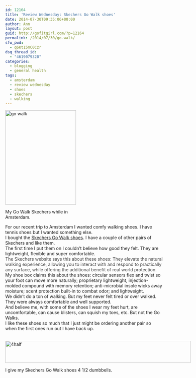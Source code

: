 ```yaml
---
id: 12164
title: 'Review Wednesday: Skechers Go Walk shoes'
date: 2014-07-30T09:35:06+00:00
author: Ann
layout: post
guid: http://gofitgirl.com/?p=12164
permalink: /2014/07/30/go-walk/
sfw_pwd:
  - q6Kt15mC0Czr
dsq_thread_id:
  - "4619079320"
categories:
  - blogging
  - general health
tags:
  - amsterdam
  - review wednesday
  - shoes
  - skechers
  - walking
---
```

<div id="attachment_12175" style="width: 235px" class="wp-caption alignleft">
  <a href="http://gofitgirl.com/2014/07/go-walk/photo-202/" rel="attachment wp-att-12175"><img class="size-medium wp-image-12175" src="http://gofitgirl.com/wp-content/uploads/2014/07/photo-202-225x300.jpg" alt="go walk" width="225" height="300" /></a>
  
  <p class="wp-caption-text">
    My Go Walk Skechers while in Amsterdam.
  </p>
</div>

  
For our recent trip to Amsterdam I wanted comfy walking shoes. I have tennis shoes but I wanted something else.  
I bought the [Skechers Go Walk shoes](http://www.skechers.com/style/13569/skechers-gowalk-baby/bkw#Color=BKW). I have a couple of other pairs of Skechers and like them.  
The first time I put them on I couldn&#8217;t believe how good they felt. They are lightweight, flexible and super comfortable.  
<span style="color: #474747;">The Skechers website says this about these shoes: They elevate the natural walking experience, allowing you to interact with and respond to practically any surface, while offering the additional benefit of real world protection.</span>  
My shoe box claims this about the shoes: circular sensors flex and twist so your foot can move more naturally; proprietary lightweight, injection-molded compound with memory retention; anti-microbial insole wicks away moisture; scent protection built-in to combat odor; and lightweight.  
We didn&#8217;t do a ton of walking. But my feet never felt tired or over walked. They were always comfortable and well supported.  
And believe me, with some of the shoes I wear my feet hurt, are uncomfortable, can cause blisters, can squish my toes, etc. But not the Go Walks.  
I like these shoes so much that I just might be ordering another pair so when the first ones run out I have back up.  
&nbsp;  


<div id="attachment_11744" style="width: 600px" class="wp-caption aligncenter">
  <a href="http://gofitgirl.com/2014/01/mints/4half-7/" rel="attachment wp-att-11744"><img class="wp-image-11744 size-large" src="http://gofitgirl.com/wp-content/uploads/2014/01/4half-1024x123.jpg" alt="4half" width="590" height="70" /></a>
  
  <p class="wp-caption-text">
    I give my Skechers Go Walk shoes 4 1/2 dumbbells.
  </p>
</div>